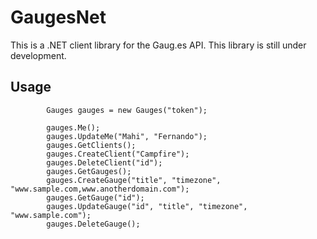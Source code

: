 GaugesNet
==============

This is a .NET client library for the Gaug.es API. This library is still under development.

Usage
------

            Gauges gauges = new Gauges("token");
            
            gauges.Me();            
            gauges.UpdateMe("Mahi", "Fernando");
            gauges.GetClients();
            gauges.CreateClient("Campfire");
            gauges.DeleteClient("id");
            gauges.GetGauges();
            gauges.CreateGauge("title", "timezone", "www.sample.com,www.anotherdomain.com");
            gauges.GetGauge("id");
            gauges.UpdateGauge("id", "title", "timezone", "www.sample.com");
            gauges.DeleteGauge();
